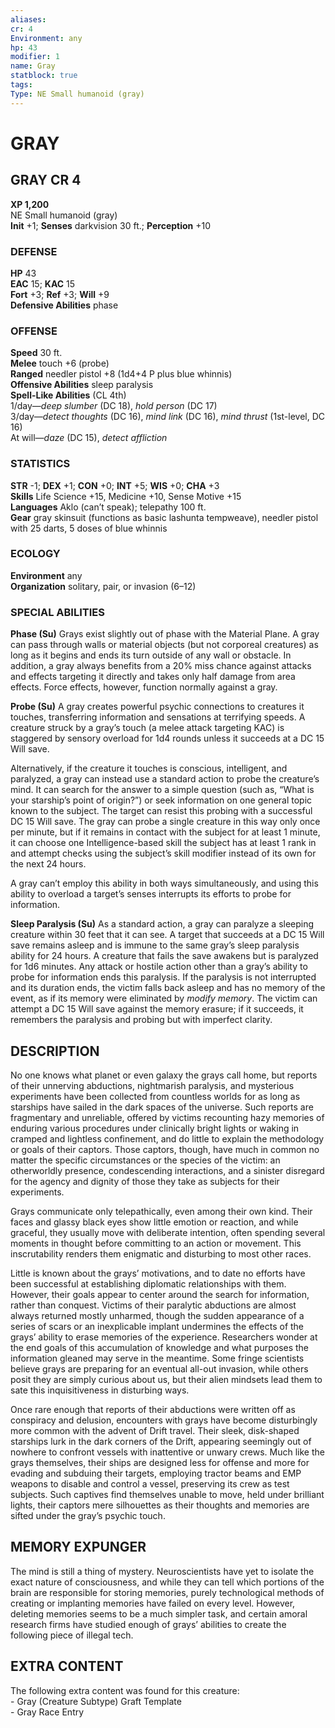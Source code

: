 ```yaml
---
aliases: 
cr: 4
Environment: any
hp: 43
modifier: 1
name: Gray
statblock: true
tags: 
Type: NE Small humanoid (gray)  
---
```

# GRAY
## GRAY CR 4

**XP 1,200**  
NE Small humanoid (gray)  
**Init** +1; **Senses** darkvision 30 ft.; **Perception** +10  

### DEFENSE

**HP** 43  
**EAC** 15; **KAC** 15  
**Fort** +3; **Ref** +3; **Will** +9  
**Defensive Abilities** phase  

### OFFENSE

**Speed** 30 ft.  
**Melee** touch +6 (probe)  
**Ranged** needler pistol +8 (1d4+4 P plus blue whinnis)  
**Offensive Abilities** sleep paralysis  
**Spell-Like Abilities** (CL 4th)  
1/day—_deep slumber_ (DC 18), _hold person_ (DC 17)  
3/day—_detect thoughts_ (DC 16), _mind link_ (DC 16), _mind thrust_ (1st-level, DC 16)  
At will—_daze_ (DC 15), _detect affliction_

### STATISTICS

**STR** -1; **DEX** +1; **CON** +0; **INT** +5; **WIS** +0; **CHA** +3  
**Skills** Life Science +15, Medicine +10, Sense Motive +15  
**Languages** Aklo (can’t speak); telepathy 100 ft.  
**Gear** gray skinsuit (functions as basic lashunta tempweave), needler pistol with 25 darts, 5 doses of blue whinnis

### ECOLOGY

**Environment** any  
**Organization** solitary, pair, or invasion (6–12)

### SPECIAL ABILITIES

**Phase (Su)** Grays exist slightly out of phase with the Material Plane. A gray can pass through walls or material objects (but not corporeal creatures) as long as it begins and ends its turn outside of any wall or obstacle. In addition, a gray always benefits from a 20% miss chance against attacks and effects targeting it directly and takes only half damage from area effects. Force effects, however, function normally against a gray.

**Probe (Su)** A gray creates powerful psychic connections to creatures it touches, transferring information and sensations at terrifying speeds. A creature struck by a gray’s touch (a melee attack targeting KAC) is staggered by sensory overload for 1d4 rounds unless it succeeds at a DC 15 Will save.

Alternatively, if the creature it touches is conscious, intelligent, and paralyzed, a gray can instead use a standard action to probe the creature’s mind. It can search for the answer to a simple question (such as, “What is your starship’s point of origin?”) or seek information on one general topic known to the subject. The target can resist this probing with a successful DC 15 Will save. The gray can probe a single creature in this way only once per minute, but if it remains in contact with the subject for at least 1 minute, it can choose one Intelligence-based skill the subject has at least 1 rank in and attempt checks using the subject’s skill modifier instead of its own for the next 24 hours.

A gray can’t employ this ability in both ways simultaneously, and using this ability to overload a target’s senses interrupts its efforts to probe for information.

**Sleep Paralysis (Su)** As a standard action, a gray can paralyze a sleeping creature within 30 feet that it can see. A target that succeeds at a DC 15 Will save remains asleep and is immune to the same gray’s sleep paralysis ability for 24 hours. A creature that fails the save awakens but is paralyzed for 1d6 minutes. Any attack or hostile action other than a gray’s ability to probe for information ends this paralysis. If the paralysis is not interrupted and its duration ends, the victim falls back asleep and has no memory of the event, as if its memory were eliminated by _modify memory_. The victim can attempt a DC 15 Will save against the memory erasure; if it succeeds, it remembers the paralysis and probing but with imperfect clarity.

## DESCRIPTION

No one knows what planet or even galaxy the grays call home, but reports of their unnerving abductions, nightmarish paralysis, and mysterious experiments have been collected from countless worlds for as long as starships have sailed in the dark spaces of the universe. Such reports are fragmentary and unreliable, offered by victims recounting hazy memories of enduring various procedures under clinically bright lights or waking in cramped and lightless confinement, and do little to explain the methodology or goals of their captors. Those captors, though, have much in common no matter the specific circumstances or the species of the victim: an otherworldly presence, condescending interactions, and a sinister disregard for the agency and dignity of those they take as subjects for their experiments.

Grays communicate only telepathically, even among their own kind. Their faces and glassy black eyes show little emotion or reaction, and while graceful, they usually move with deliberate intention, often spending several moments in thought before committing to an action or movement. This inscrutability renders them enigmatic and disturbing to most other races.

Little is known about the grays’ motivations, and to date no efforts have been successful at establishing diplomatic relationships with them. However, their goals appear to center around the search for information, rather than conquest. Victims of their paralytic abductions are almost always returned mostly unharmed, though the sudden appearance of a series of scars or an inexplicable implant undermines the effects of the grays’ ability to erase memories of the experience. Researchers wonder at the end goals of this accumulation of knowledge and what purposes the information gleaned may serve in the meantime. Some fringe scientists believe grays are preparing for an eventual all-out invasion, while others posit they are simply curious about us, but their alien mindsets lead them to sate this inquisitiveness in disturbing ways.

Once rare enough that reports of their abductions were written off as conspiracy and delusion, encounters with grays have become disturbingly more common with the advent of Drift travel. Their sleek, disk-shaped starships lurk in the dark corners of the Drift, appearing seemingly out of nowhere to confront vessels with inattentive or unwary crews. Much like the grays themselves, their ships are designed less for offense and more for evading and subduing their targets, employing tractor beams and EMP weapons to disable and control a vessel, preserving its crew as test subjects. Such captives find themselves unable to move, held under brilliant lights, their captors mere silhouettes as their thoughts and memories are sifted under the gray’s psychic touch.

## MEMORY EXPUNGER

The mind is still a thing of mystery. Neuroscientists have yet to isolate the exact nature of consciousness, and while they can tell which portions of the brain are responsible for storing memories, purely technological methods of creating or implanting memories have failed on every level. However, deleting memories seems to be a much simpler task, and certain amoral research firms have studied enough of grays’ abilities to create the following piece of illegal tech.

## EXTRA CONTENT

The following extra content was found for this creature:  
\- Gray (Creature Subtype) Graft Template  
\- Gray Race Entry
